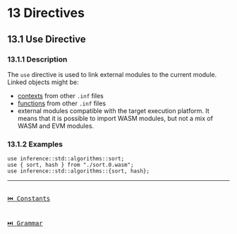 # 13 Directives

## 13.1 Use Directive

### 13.1.1 Description

The `use` directive is used to link external modules to the current module. Linked objects might be:

- [contexts](./definitions.md#101-context) from other `.inf` files
- [functions](./functions.md) from other `.inf` files
- external modules compatible with the target execution platform. It means that it is possible to import WASM modules, but not a mix of WASM and EVM modules.

### 13.1.2 Examples

```inference
use inference::std::algorithms::sort;
use { sort, hash } from "./sort.0.wasm";
use inference::std::algorithms::{sort, hash};
```

---

[<kbd><br>⏮️ Constants<br><br></kbd>](./constants.md)
[<kbd><br>⏭️ Grammar<br><br></kbd>](./grammar.md)
